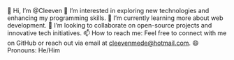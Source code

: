 👋 Hi, I’m @Cleeven
👀 I’m interested in exploring new technologies and enhancing my programming skills.
🌱 I’m currently learning more about web development.
💞️ I’m looking to collaborate on open-source projects and innovative tech initiatives.
📫 How to reach me: Feel free to connect with me on GitHub or reach out via email at cleevenmede@hotmail.com.
😄 Pronouns: He/Him

<!---
Cleeven/Cleeven is a ✨ special ✨ repository because its `README.md` (this file) appears on your GitHub profile.
You can click the Preview link to take a look at your changes.
--->
